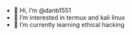 - 👋 Hi, I’m @danb1551
- 👀 I’m interested in termux and kali linux
- 🌱 I’m currently learning ethical hacking

<!---
danb1551/danb1551 is a ✨ special ✨ repository because its `README.md` (this file) appears on your GitHub profile.
You can click the Preview link to take a look at your changes.
--->
